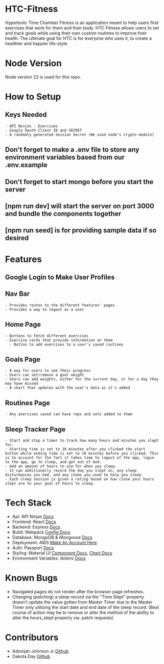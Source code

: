 # HTC-Fitness
  Hyperbolic Time Chamber Fitness is an application meant to help users find exercises that work for them and their body. HTC Fitness allows users to set and track goals while using their own custom routines to improve their health. The ultimate goal for HTC is for everyone who uses it, to create a healthier and happier life-style.

# Node Version
  Node version 22 is used for this repo.

# How to Setup
  ## Keys Needed
    - API Ninjas - Exercises
    - Google Oauth Client ID and SECRET
    - A randomly generated Session Secret (We used node's crypto module)
  ## Don't forget to make a .env file to store any environment variables based from our .env.example
  ## Don't forget to start mongo before you start the server

  ## [npm run dev] will start the server on port 3000 and bundle the components together
  ## [npm run seed] is for providing sample data if so desired

# Features
  ## Google Login to Make User Profiles

  ## Nav Bar
    - Provides routes to the different features' pages
    - Provides a way to logout as a user

  ## Home Page
    - Buttons to fetch different exercises
    - Exercise cards that provide information on them
      - Button to add exercises to a user's saved routines

  ## Goals Page
    - A way for users to see their progress
    - Users can set/remove a goal weight
    - Users can add weights, either for the current day, or for a day they may have missed
    - A chart that updates with the user's data as it's added

  ## Routines Page
    - Any exercises saved can have reps and sets added to them

  ## Sleep Tracker Page
    - Start and stop a timer to track how many hours and minutes you slept for.
    - Starting time is set to 10 minutes after you clicked the start button while ending time is set to 10 minutes before you clicked. This is to account for the fact it takes time to logout of the app, login to the app, go to sleep, and get out of bed.
    - Add an amount of hours to aim for when you sleep.
    - It can additionally record the day you slept on, any sleep disturbances you had, and any items you used to help you sleep.
    - Each sleep session is given a rating based on how close your hours slept are to your goal of hours to sleep.

# Tech Stack
  - Api: API Ninjas [Docs](https://api-ninjas.com/api/exercises)
  - Frontend: React [Docs](https://react.dev/)
  - Backend: Express [Docs](https://expressjs.com/en/4x/api.html)
  - Build: Webpack [Config Docs](https://webpack.js.org/configuration/)
  - Database: MongoDB & Mongoose [Docs](https://mongoosejs.com/)
  - Deployment: AWS [Make An Account Here](https://aws.amazon.com/free/?gclid=Cj0KCQjw8--2BhCHARIsAF_w1gxqy2n-xVXx_xy7dM4sYBu7QCjL7IfB_oLIrqY4XcT9CJ9VAIbVKbIaAlnlEALw_wcB&trk=7541ebd3-552d-4f98-9357-b542436aa66c&sc_channel=ps&ef_id=Cj0KCQjw8--2BhCHARIsAF_w1gxqy2n-xVXx_xy7dM4sYBu7QCjL7IfB_oLIrqY4XcT9CJ9VAIbVKbIaAlnlEALw_wcB:G:s&s_kwcid=AL!4422!3!651751058796!e!!g!!aws%20console!19852662149!145019243977&all-free-tier.sort-by=item.additionalFields.SortRank&all-free-tier.sort-order=asc&awsf.Free%20Tier%20Types=*all&awsf.Free%20Tier%20Categories=*all)
  - Auth: Passport [Docs](https://www.passportjs.org/tutorials/google/)
  - Styling: Material UI [Component Docs](https://mui.com/), [Chart Docs](https://mui.com/x/react-charts/)
  - Environment Variables: dotenv [Docs](https://www.npmjs.com/package/dotenv)

# Known Bugs
  - Navigated pages do not render after the browser page refreshes.
  - Changing (patching) a sleep record via the "Time Slept" property doesn't update the value gotten from Master Timer due to the Master Timer only utilizing the start date and end date of the sleep record. (Best course of action may be to remove or alter the method of the ability to alter the hours_slept property via. patch requests)

# Contributors
  - Adonijah Johnson Jr [Github](https://github.com/AJ-Gamer)
  - Dakota Day [Github](https://github.com/Mothroom)